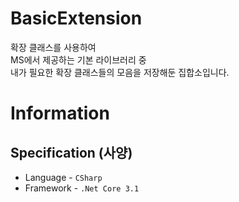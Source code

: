 # BasicExtension

확장 클래스를 사용하여  
MS에서 제공하는 기본 라이브러리 중  
내가 필요한 확장 클래스들의 모음을 저장해둔 집합소입니다.  

# Information

## Specification (사양)

+ Language - ```CSharp```
+ Framework - ```.Net Core 3.1```




